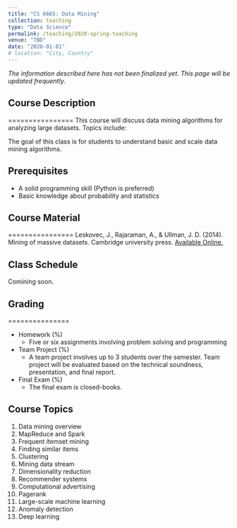 ```yaml
---
title: "CS 6665: Data Mining"
collection: teaching
type: "Data Science"
permalink: /teaching/2020-spring-teaching
venue: "TBD"
date: "2020-01-01"
# location: "City, Country"
---
```


<!-- This is a description of a teaching experience. You can use markdown like any other post. -->
*The information described here has not been finalized yet. This page will be updated frequently.*

## Course Description
================
This course will discuss data mining algorithms for analyzing large datasets. Topics include: 

The goal of this class is for students to understand basic and scale data mining algorithms.

## Prerequisites
- A solid programming skill (Python is preferred)
- Basic knowledge about probability and statistics



## Course Material
================
Leskovec, J., Rajaraman, A., & Ullman, J. D. (2014). Mining of massive datasets. Cambridge university press. [Available Online.](http://www.mmds.org/)

## Class Schedule
Comining soon.


## Grading
===============
- Homework (%)
    - Five or six assignments involving problem solving and programming
- Team Project (%)
    - A team project involves up to 3 students over the semester. Team project will be evaluated based on the technical soundness, presentation, and final report.
- Final Exam (%)
    - The final exam is closed-books.
<!-- - Class Attendence (%)
    - Class attendence is not mandatory, but recommended with bonus score. -->

## Course Topics
1. Data mining overview
2. MapReduce and Spark
3. Frequent itemset mining
4. Finding similar items
5. Clustering
6. Mining data stream
7. Dimensionality reduction
8. Recommender systems
9. Computational advertising
10. Pagerank
11. Large-scale machine learning
12. Anomaly detection
13. Deep learning

<!-- ## Grading Policy

- Late Submission Policy: Late submissions will be penalized by deducting 10% of the score
for each day beyond due time.
- Regrade Request: The regrade request must be submitted by email (to TA and Instructor)
within one week of distribution of your grade. Any regrade request after one week will
NOT be considered. -->

